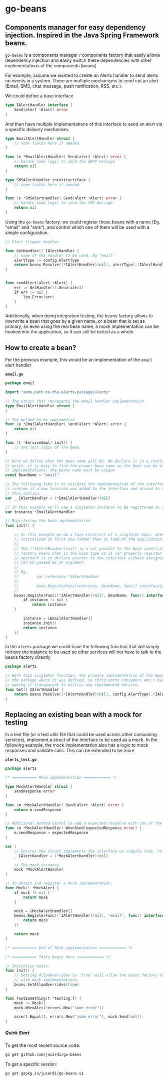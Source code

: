 # go-beans
## Components manager for easy dependency injection. Inspired in the Java Spring Framework beans.

`go-beans` is a components manager / components factory that easily allows dependency injection and easily switch these dependencies with other implementations of the components (beans)

For example, assume we wanted to create an Alerts handler to send alerts on events in a system. There are multiple mechanisms to send out an alert (Email, SMS, chat message, push notification, RSS, etc.).

We could define a base interface

```Go
type IAlertHandler interface {
    Send(alert *Alert) error
}
```

And then have multiple implementations of this interface to send an alert via a specific delivery mechanism.

```Go
type EmailAlertHandler struct {
    // some fields here if needed
}

func (e *EmailAlertHandler) Send(alert *Alert) error {
    // handle some logic to send the SMTP message
    return nil
}
```


```Go
type SMSAlertHandler intestructrface {
    // some fields here if needed
}

func (s *SMSAlertHandler) Send(alert *Alert) error {
    // handle some logic to send the SMS message
    return nil
}
```

Using the `go-beans` factory, we could register these beans with a name (Eg. "email" and "sms"), and control which one of them will be used with a simple configuration.

```Go
// Alert trigger handler

func GetHandler() IAlertHandler {
    // name of the handler to be used. Eg "email"
    alertType := config.AlertType
    return beans.Resolve((*IAlertHandler)(nil), alertType).(IAlertHandler)
}


func sendAlert(alert *Alert) {
    err := GetHandler().Send(alert)
    if err != nil {
        log.Error(err)
    }
}
```

Additionally, when doing integration testing, the beans factory allows to overwrite a bean that goes by a given name, or a bean that is set as primary, so even using the real bean name, a mock implementation can be hooked into the application, so it can still be tested as a whole.

## How to create a bean?

For the previous example, this would be an implementation of the `email` alert handler

**`email.go`**
```Go
package email

import "some-path-to-the-alerts-package/alerts"

// The struct that represents the email handler implementation.
type EmailAlertHandler struct {
}

// The method to be implemented
func (e *EmailAlertHandler) Send(alert *Alert) error {
    return nil
}

func (t *ServiceImpl) init() {
    // any init logic of the bean.
}

// Here we define what the bean name will be. We declare it in a constant, so if multiple implementations
// exist, it is easy to find the proper bean name so the bean can be easily retrieved. If doing multiple
// implementations, the beans name must be unique
const BeanName = "email"

// The following like is to validate the implementation of the interface on build, so it do not fail in
// runtime if a new function was added to the interface and missed to add the implementation in
// this section.
var _ IAlertHandler = (*EmailAlertHandler)(nil)

// In this example we'll use a singleton instance to be registered as the bean.
var instance *EmailAlertHandler

// Registering the bean implementation.
func init() {

    // In this example we do a lazy construct of a singleton bean, where the singleton will be
    // initialized on first use rather than on load of the application.
    //
    // The (*IAlertHandler)(nil) is a nil pointer to the bean interface. It is required so the
    // factory knows what is the bean type so it can properly register it. An alternative to this
    // approach is to declare pointer to the interface without assigning any value to it, so it
    // can be passed as an argument.
    //
    // Eg.
    //        var reference *IAlertHandler
    //
    //        bean.RegisterFunc(reference, BeanName, func() interface{}) {
    //
    beans.RegisterFunc((*IAlertHandler)(nil), BeanName, func() interface{} {
        if instance != nil {
            return instance
    }

        instance = &EmailAlertHandler{}
        instance.init()
        return instance
    })
}
```

In the `alerts` package we could have the following function that will simply retrieve the instance to be used
so other services will not have to talk to the beans factory directly
```Go
package alerts

// With this singleton function, the primary implementation of the bean can be accessed directly from
// the package where it was defined, so third party consumers won't have to import the bean package,
// making it transparent to utilize any implemented service.
func Get() IAlertHandler {
    return beans.Resolve((*IAlertHandler)(nil), config.AlertType).(IAlertHandler)
}
```

## Replacing an existing bean with a mock for testing

In a test file (or a test utils file that could be used across other consuming services), implement a struct
of the interface to be used as a mock. In the following example, the mock implementation also has a logic to mock responses and validate calls. This can be extended to be more

**`alerts_test.go`**
```Go
package alerts

/* =========== Mock implementation ============ */

type MockAlertHandler struct {
    sendResponse error
}

func (m *MockAlertHandler) Send(alert *Alert) error {
    return m.sendResponse
}

// Additional method useful to add a expected response with one of the interface methods are called
func (m *MockAlertHandler) WhenSend(expectedResponse error) {
    m.sendResponse = expectedResponse
}

var (
    // Ensures the struct implements the interface on compile time, to prevent failures in runtime
    _ IAlertHandler = (*MockAlertHandler)(nil)

    // The mock instance
    mock *MockAlertHandler
)

// To obtain and register a mock implementation.
func Mock() *MockAlert {
    if mock != nil {
        return mock
    }

    mock = &MockAlertHandler{}
    beans.RegisterFunc((*IAlertHandler)(nil), "email", func() interface{} {
        return mock
    })

	return mock
}

/* =========== End of Mock implementation ============ */

/* =========== Tests begin here ============ */

// Initialize tests.
func init() {
    // Setting AllowOverrides to 'true' will allow the beans factory to replace existing beans
    // with mock implementations.
    beans.SetAllowOverrides(true)
}

func TestSomething(t *testing.T) {
    mock := Mock()
    mock.WhenAlert(errors.New("some error"))

    assert.Equal(t, errors.New("some error"), mock.Send(nil))
}
```

##### Quick Start

To get the most recent source code:

```bash
go get github.com/jucardi/go-beans
```

To get a specific version:

```bash
go get gopkg.in/jucardi/go-beans.v1